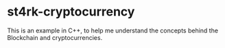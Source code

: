 # st4rk-cryptocurrency
 This is an example in C++, to help me understand the concepts behind the Blockchain and cryptocurrencies.
